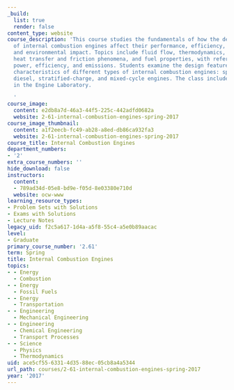 ```yaml
---
_build:
  list: true
  render: false
content_type: website
course_description: 'This course studies the fundamentals of how the design and operation
  of internal combustion engines affect their performance, efficiency, fuel requirements,
  and environmental impact. Topics include fluid flow, thermodynamics, combustion,
  heat transfer and friction phenomena, and fuel properties, with reference to engine
  power, efficiency, and emissions. Students examine the design features and operating
  characteristics of different types of internal combustion engines: spark-ignition,
  diesel, stratified-charge, and mixed-cycle engines. The class includes lab project
  in the Engine Laboratory.

  '
course_image:
  content: e2db8a7d-46a3-44f5-225c-442adfd0682a
  website: 2-61-internal-combustion-engines-spring-2017
course_image_thumbnail:
  content: a1f2eecb-fc49-ab28-a8ed-db86ca932fa3
  website: 2-61-internal-combustion-engines-spring-2017
course_title: Internal Combustion Engines
department_numbers:
- '2'
extra_course_numbers: ''
hide_download: false
instructors:
  content:
  - 789ad34d-05e8-bd9e-f05d-8e03380e710d
  website: ocw-www
learning_resource_types:
- Problem Sets with Solutions
- Exams with Solutions
- Lecture Notes
legacy_uid: f2c5a617-1d4a-a5f8-55c4-a5e0b89aacac
level:
- Graduate
primary_course_number: '2.61'
term: Spring
title: Internal Combustion Engines
topics:
- - Energy
  - Combustion
- - Energy
  - Fossil Fuels
- - Energy
  - Transportation
- - Engineering
  - Mechanical Engineering
- - Engineering
  - Chemical Engineering
  - Transport Processes
- - Science
  - Physics
  - Thermodynamics
uid: ace5cf55-6331-4d35-88ec-05cb8a4a5344
url_path: courses/2-61-internal-combustion-engines-spring-2017
year: '2017'
---
```

